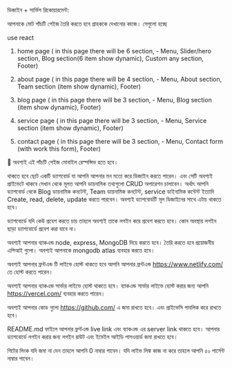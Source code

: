 ডিজাইন + ‍সার্ভিস রিকোয়ারমেন্ট:

আপনাকে মোট পাঁচটি পেইজ তৈরি করতে হবে গ্রাহককে দেখানোর কাজে। সেগুলো হচ্ছে

use react

1. home page ( in this page there will be 6 section, - Menu, Slider/hero section, Blog section(6 item show dynamic), Custom any section, Footer)

2. about page ( in this page there will be 4 section, - Menu, About section, Team section (item show dynamic), Footer)

3. blog page ( in this page there will be 3 section, - Menu, Blog section (item show dynamic), Footer)

4. service page ( in this page there will be 3 section, - Menu, Service section (item show dynamic), Footer)

5. contact page ( in this page there will be 3 section, - Menu, Contact form (with work this form), Footer)

💯 অবশ্যই এই পাঁচটি পেইজ মোবাইল রেস্পন্সিভ হতে হবে।

থাকতে হবে ছোট একটি ড্যাশবোর্ড যা আপনি আপনার মন মতো করে ডিজাইন করতে পারেন। এবং সেটি অবশ্যই প্রাইভেটে থাকবে সেখান থেকে মূলত আপনি ডায়নামিক তথ্যগুলো CRUD অপারেশন চালাবেন। অর্থাৎ আপনি ড্যাশবোর্ড থেকে Blog ডায়নামিক কনটেন্ট, Team ডায়নামিক কনটেন্ট, service ডাইনামিক কন্টেন্ট ইত্যাদি Create, read, delete, update করতে পারবেন। অবশ্যই ড্যাশবোর্ডটি মূল ডিজাইনের সাথে এটাচ থাকতে হবে।

ড্যাশবোর্ডে যদি কেউ প্রবেশ করতে চায় তাহলে অবশ্যই তাকে লগইন করে প্রবেশ করতে হবে। কোন অবস্থায় লগইন ছাড়া ড্যাশবোর্ডে প্রবেশ করা যাবে না।

অবশ্যই আপনার ব্যাকএন্ড node, express, MongoDB দিয়ে করতে হবে। তৈরি করতে হবে প্রয়োজনীয় এপিআই গুলো। অবশ্যই আপনাকে mongodb atlas ব্যবহার করতে হবে।

অবশ্যই আপনার ফ্রন্টএন্ড টি লাইভে হোস্ট থাকতে হবে আপনি আপনার ফ্রন্টএন্ড https://www.netlify.com/ তে হোস্ট করতে পারেন।

অবশ্যই আপনার ব্যাকএন্ড সার্ভার লাইভে হোস্ট থাকতে হবে। ব্যাকএন্ড সার্ভার লাইভে হোস্ট করার জন্য আপনি https://vercel.com/ ব্যবহার করতে পারেন।

অবশ্যই আপনার কোড গুলো https://github.com/ এ জমা রাখতে হবে। এবং প্রাইভেসি পাবলিক করে রাখতে হবে।

README.md ফাইলে আপনার ফ্রন্টএন্ড live link এবং ব্যাকএন্ড এর server link থাকতে হবে। আপনার ড্যাশবোর্ডে লগইন করার জন্য লগইন রাউট এবং ইমেইল আইডি পাসওয়ার্ড জমা রাখতে হবে।

গিটের লিংক যদি জমা না দেন তাহলে আপনি 0 নাম্বার পাবেন। যদি লাইভ লিঙ্ক কাজ না করে তাহলে আপনি ৫০ পার্সেন্ট নাম্বার পাবেন।

